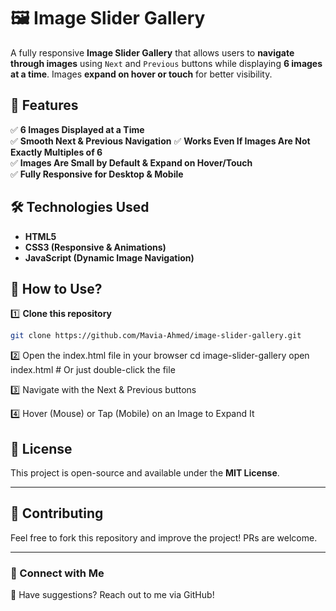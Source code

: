 # 🖼️ Image Slider Gallery 

A fully responsive **Image Slider Gallery** that allows users to **navigate through images** using `Next` and `Previous` buttons while displaying **6 images at a time**. Images **expand on hover or touch** for better visibility.  

## 🚀 Features

✅ **6 Images Displayed at a Time**  
✅ **Smooth Next & Previous Navigation** 
✅ **Works Even If Images Are Not Exactly Multiples of 6**  
✅ **Images Are Small by Default & Expand on Hover/Touch**  
✅ **Fully Responsive for Desktop & Mobile** 

## 🛠️ Technologies Used 

- **HTML5** 
- **CSS3 (Responsive & Animations)**  
- **JavaScript (Dynamic Image Navigation)**  


## 📌 How to Use?  

1️⃣ **Clone this repository**  
```sh
git clone https://github.com/Mavia-Ahmed/image-slider-gallery.git
```
2️⃣ Open the index.html file in your browser
    cd image-slider-gallery
    open index.html  # Or just double-click the file
    
3️⃣ Navigate with the Next & Previous buttons

4️⃣ Hover (Mouse) or Tap (Mobile) on an Image to Expand It

## 📜 License
This project is open-source and available under the **MIT License**.

---

## 🙌 Contributing
Feel free to fork this repository and improve the project! PRs are welcome.

---

### 🔗 Connect with Me
💬 Have suggestions? Reach out to me via GitHub!
